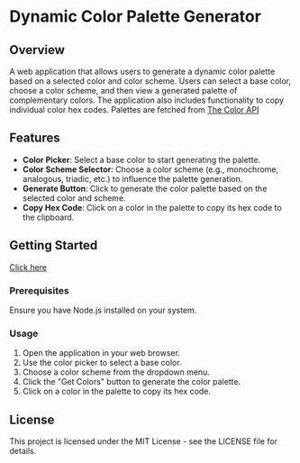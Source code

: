 # Dynamic Color Palette Generator

## Overview

A web application that allows users to generate a dynamic color palette based on a selected color and color scheme. Users can select a base color, choose a color scheme, and then view a generated palette of complementary colors. The application also includes functionality to copy individual color hex codes. Palettes are fetched from [The Color API](https://www.thecolorapi.com/)

## Features

- **Color Picker**: Select a base color to start generating the palette.
- **Color Scheme Selector**: Choose a color scheme (e.g., monochrome, analogous, triadic, etc.) to influence the palette generation.
- **Generate Button**: Click to generate the color palette based on the selected color and scheme.
- **Copy Hex Code**: Click on a color in the palette to copy its hex code to the clipboard.

## Getting Started

[Click here](https://dennis-gega.github.io/color-palette-generator/)

### Prerequisites

Ensure you have Node.js installed on your system.

### Usage

1. Open the application in your web browser.
2. Use the color picker to select a base color.
3. Choose a color scheme from the dropdown menu.
4. Click the "Get Colors" button to generate the color palette.
5. Click on a color in the palette to copy its hex code.

## License

This project is licensed under the MIT License - see the LICENSE file for details.
